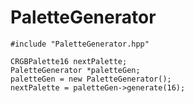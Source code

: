 # PaletteGenerator

```
#include "PaletteGenerator.hpp"

CRGBPalette16 nextPalette;
PaletteGenerator *paletteGen;
paletteGen = new PaletteGenerator();
nextPalette = paletteGen->generate(16);
```
 
